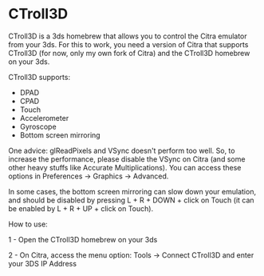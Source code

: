# CTroll3D

CTroll3D is a 3ds homebrew that allows you to control the Citra emulator from your 3ds.
For this to work, you need a version of Citra that supports CTroll3D (for now, only my own fork of Citra) and the CTroll3D homebrew on your 3ds.

CTroll3D supports:

- DPAD
- CPAD
- Touch
- Accelerometer
- Gyroscope
- Bottom screen mirroring

One advice: glReadPixels and VSync doesn't perform too well. So, to increase  the performance, please disable the VSync on Citra (and some other heavy stuffs like Accurate Multiplications). You can access these options in Preferences -> Graphics -> Advanced.

In some cases, the bottom screen mirroring can slow down your emulation, and should be disabled by pressing L + R + DOWN + click on Touch (it can be enabled by L + R + UP + click on Touch).



How to use:

1 - Open the CTroll3D homebrew on your 3ds

2 - On Citra, access the menu option: Tools -> Connect CTroll3D and enter your 3DS IP Address 
